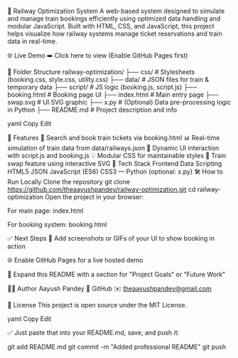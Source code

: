 🚆 Railway Optimization System
A web-based system designed to simulate and manage train bookings efficiently using optimized data handling and modular JavaScript. Built with HTML, CSS, and JavaScript, this project helps visualize how railway systems manage ticket reservations and train data in real-time.

🌐 Live Demo
➡️ Click here to view (Enable GitHub Pages first)

📂 Folder Structure
railway-optimization/ ├── css/ # Stylesheets (booking.css, style.css, utility.css) ├── data/ # JSON files for train & temporary data ├── script/ # JS logic (booking.js, script.js) ├── booking.html # Booking page UI ├── index.html # Main entry page ├── swap.svg # UI SVG graphic ├── x.py # (Optional) Data pre-processing logic in Python ├── README.md # Project description and info

yaml Copy Edit

🧠 Features
🚉 Search and book train tickets via booking.html
📊 Real-time simulation of train data from data/railways.json
🧾 Dynamic UI interaction with script.js and booking.js
💡 Modular CSS for maintainable styles
🔁 Train swap feature using interactive SVG
🧰 Tech Stack
Frontend	Data	Scripting
HTML5	JSON	JavaScript (ES6)
CSS3	—	Python (optional: x.py)
🛠️ How to Run Locally
Clone the repository
git clone https://github.com/theaayushpandey/railway-optimization.git
cd railway-optimization
Open the project in your browser:

For main page: index.html

For booking system: booking.html

✅ Next Steps 📸 Add screenshots or GIFs of your UI to show booking in action

🌐 Enable GitHub Pages for a live hosted demo

📝 Expand this README with a section for "Project Goals" or "Future Work"

👨‍💻 Author Aayush Pandey 🔗 GitHub ✉️ theaayushpandey@gmail.com

📃 License This project is open source under the MIT License.

yaml Copy Edit

✅ Just paste that into your README.md, save, and push it:

git add README.md
git commit -m "Added professional README"
git push
